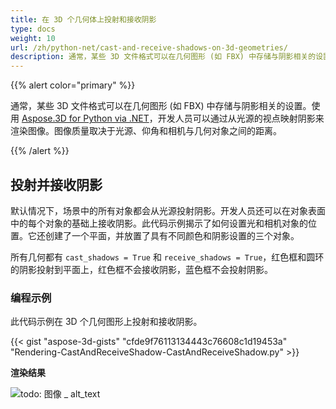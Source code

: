 ```yaml
---
title: 在 3D 个几何体上投射和接收阴影
type: docs
weight: 10
url: /zh/python-net/cast-and-receive-shadows-on-3d-geometries/
description: 通常，某些 3D 文件格式可以在几何图形 (如 FBX) 中存储与阴影相关的设置。使用 Aspose.3D for Python via .NET，开发人员可以通过从光源的视点映射阴影来渲染图像。图像质量取决于光源、仰角和相机与几何对象之间的距离。
---
```

{{% alert color="primary" %}}

通常，某些 3D 文件格式可以在几何图形 (如 FBX) 中存储与阴影相关的设置。使用 [Aspose.3D for Python via .NET](https://products.aspose.com/3d/python-net/)，开发人员可以通过从光源的视点映射阴影来渲染图像。图像质量取决于光源、仰角和相机与几何对象之间的距离。

{{% /alert %}}
##  **投射并接收阴影**
默认情况下，场景中的所有对象都会从光源投射阴影。开发人员还可以在对象表面中的每个对象的基础上接收阴影。此代码示例揭示了如何设置光和相机对象的位置。它还创建了一个平面，并放置了具有不同颜色和阴影设置的三个对象。

所有几何都有 `cast_shadows = True` 和 `receive_shadows = True`，红色框和圆环的阴影投射到平面上，红色框不会接收阴影，蓝色框不会投射阴影。
###  **编程示例**
此代码示例在 3D 个几何图形上投射和接收阴影。

{{< gist "aspose-3d-gists" "cfde9f76113134443c76608c1d19453a" "Rendering-CastAndReceiveShadow-CastAndReceiveShadow.py" >}}


**渲染结果**

![todo: 图像 _ alt_text](cast-and-receive-shadows-on-3d-geometries_1.png)
